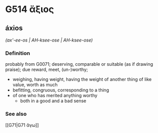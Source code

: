 # G514 ἄξιος

## áxios

_(ax'-ee-os | AH-ksee-ose | AH-ksee-ose)_

### Definition

probably from G0071; deserving, comparable or suitable (as if drawing praise); due reward, meet, (un-)worthy; 

- weighing, having weight, having the weight of another thing of like value, worth as much
- befitting, congruous, corresponding to a thing
- of one who has merited anything worthy
  - both in a good and a bad sense

### See also

[[G71|G71 ἄγω]]
